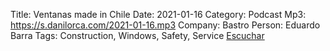Title: Ventanas made in Chile 
Date: 2021-01-16
Category: Podcast
Mp3: https://s.danilorca.com/2021-01-16.mp3
Company: Bastro
Person: Eduardo Barra
Tags: Construction, Windows, Safety, Service
<a href="https://s.danilorca.com/2021-01-16.mp3" type="audio/mpeg">
Escuchar
</a>
